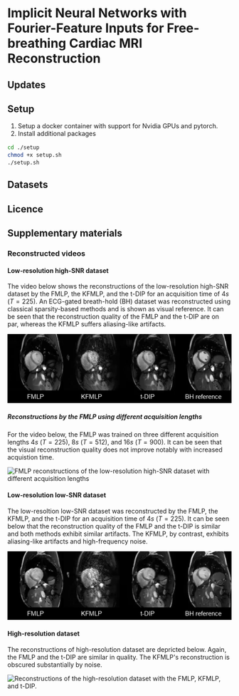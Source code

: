 # Implicit Neural Networks with Fourier-Feature Inputs for Free-breathing Cardiac MRI Reconstruction

## Updates

## Setup
1. Setup a docker container with support for Nvidia GPUs and pytorch. 
2. Install additional packages
```bash
cd ./setup
chmod +x setup.sh
./setup.sh
```

## Datasets

## Licence


## Supplementary materials
### Reconstructed videos

#### Low-resolution high-SNR dataset
The video below shows the reconstructions of the low-resolution high-SNR dataset by the FMLP, the KFMLP, and the t-DIP for an acquisition time of $4s$ ($T = 225$). An ECG-gated breath-hold (BH) dataset was reconstructed using classical sparsity-based methods and is shown as visual reference. It can be seen that the reconstruction quality of the FMLP and the t-DIP are on par, whereas the KFMLP suffers aliasing-like artifacts. 

![Reconstructions of the low-resolution high-SNR dataset with the FMLP, KFMLP, and t-DIP.](supplements/lowres_highsnr/all_methods_225/timecoded_cfr.gif)


##### Reconstructions by the FMLP using different acquisition lengths
For the video below, the FMLP was trained on three different acquisition lengths $4s$ ($T=225$), $8s$ ($T=512$), and $16s$ ($T=900$). It can be seen that the visual reconstruction quality does not improve notably with increased acquistion time.

![FMLP reconstructions of the low-resolution high-SNR dataset with different acquisition lengths](supplements/lowres_highsnr/FMLP/all_acquisition_lengths/timecoded_cfr.gif)


#### Low-resolution low-SNR dataset
The low-resoltion low-SNR dataset was reconstructed by the FMLP, the KFMLP, and the t-DIP for an acquisition time of $4s$ ($T = 225$). It can be seen below that the reconstruction quality of the FMLP and the t-DIP is similar and both methods exhibit similar artifacts. The KFMLP, by contrast, exhibits aliasing-like artifacts and high-frequency noise. 

![Reconstructions of the low-resolution low-SNR dataset with the FMLP, KFMLP, and t-DIP.](supplements/lowres_lowsnr/all_methods_225/timecoded_cfr.gif)

#### High-resolution dataset
The reconstructions of high-resolution dataset are depricted below. Again, the FMLP and the t-DIP are similar in quality. The KFMLP's reconstruction is obscured substantially by noise.

![Reconstructions of the high-resolution dataset with the FMLP, KFMLP, and t-DIP.](supplements/highres/all_methods_225/timecoded_cfr.gif)
